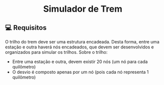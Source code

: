 <h1 align="center">
    Simulador de Trem
</h1>

## 💻 Requisitos
O trilho do trem deve ser uma estrutura encadeada. Desta forma, entre uma estação e outra haverá nós encadeados, que devem ser desenvolvidos e organizados para simular os trilhos. Sobre o trilho:
  - Entre uma estação e outra, devem existir 20 nós (um nó para cada quilômetro)
  - O desvio é composto apenas por um nó (pois cada nó representa 1 quilômetro)
